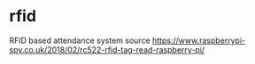 # rfid
RFID based attendance system
source https://www.raspberrypi-spy.co.uk/2018/02/rc522-rfid-tag-read-raspberry-pi/
